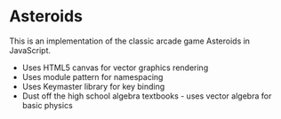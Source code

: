 Asteroids
=========

This is an implementation of the classic arcade game Asteroids in JavaScript.

* Uses HTML5 canvas for vector graphics rendering
* Uses module pattern for namespacing
* Uses Keymaster library for key binding
* Dust off the high school algebra textbooks - uses vector algebra for basic physics
